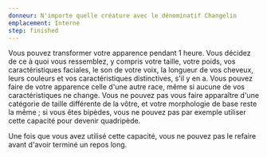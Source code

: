 ```yaml
---
donneur: N'importe quelle créature avec le dénominatif Changelin
emplacement: Interne
step: finished
---
```

Vous pouvez transformer votre apparence pendant 1 heure. Vous décidez de ce à quoi vous ressemblez, y compris votre taille, votre poids, vos caractéristiques faciales, le son de votre voix, la longueur de vos cheveux, leurs couleurs et vos caractéristiques distinctives, s'il y en a. Vous pouvez faire de votre apparence celle d'une autre race, même si aucune de vos caractéristiques ne change. Vous ne pouvez pas vous faire apparaître d'une catégorie de taille différente de la vôtre, et votre morphologie de base reste la même ; si vous êtes bipèdes, vous ne pouvez pas par exemple utiliser cette capacité pour devenir quadripède. 

Une fois que vous avez utilisé cette capacité, vous ne pouvez pas le refaire avant d'avoir terminé un repos long.